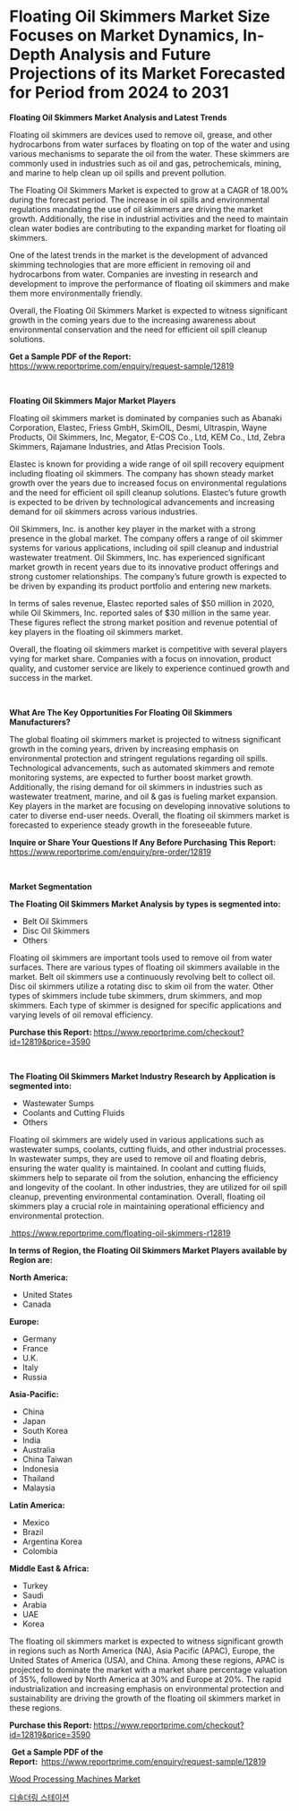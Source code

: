 <p><h1>Floating Oil Skimmers Market Size Focuses on Market Dynamics, In-Depth Analysis and Future Projections of its Market Forecasted for Period from 2024 to 2031</h1></p><p><strong>Floating Oil Skimmers Market Analysis and Latest Trends</strong></p>
<p><p>Floating oil skimmers are devices used to remove oil, grease, and other hydrocarbons from water surfaces by floating on top of the water and using various mechanisms to separate the oil from the water. These skimmers are commonly used in industries such as oil and gas, petrochemicals, mining, and marine to help clean up oil spills and prevent pollution.</p><p>The Floating Oil Skimmers Market is expected to grow at a CAGR of 18.00% during the forecast period. The increase in oil spills and environmental regulations mandating the use of oil skimmers are driving the market growth. Additionally, the rise in industrial activities and the need to maintain clean water bodies are contributing to the expanding market for floating oil skimmers.</p><p>One of the latest trends in the market is the development of advanced skimming technologies that are more efficient in removing oil and hydrocarbons from water. Companies are investing in research and development to improve the performance of floating oil skimmers and make them more environmentally friendly.</p><p>Overall, the Floating Oil Skimmers Market is expected to witness significant growth in the coming years due to the increasing awareness about environmental conservation and the need for efficient oil spill cleanup solutions.</p></p>
<p><strong>Get a Sample PDF of the Report:&nbsp;</strong> <a href="https://www.reportprime.com/enquiry/request-sample/12819">https://www.reportprime.com/enquiry/request-sample/12819</a></p>
<p>&nbsp;</p>
<p><strong>Floating Oil Skimmers Major Market Players</strong></p>
<p><p>Floating oil skimmers market is dominated by companies such as Abanaki Corporation, Elastec, Friess GmbH, SkimOIL, Desmi, Ultraspin, Wayne Products, Oil Skimmers, Inc, Megator, E-COS Co., Ltd, KEM Co., Ltd, Zebra Skimmers, Rajamane Industries, and Atlas Precision Tools. </p><p>Elastec is known for providing a wide range of oil spill recovery equipment including floating oil skimmers. The company has shown steady market growth over the years due to increased focus on environmental regulations and the need for efficient oil spill cleanup solutions. Elastec’s future growth is expected to be driven by technological advancements and increasing demand for oil skimmers across various industries.</p><p>Oil Skimmers, Inc. is another key player in the market with a strong presence in the global market. The company offers a range of oil skimmer systems for various applications, including oil spill cleanup and industrial wastewater treatment. Oil Skimmers, Inc. has experienced significant market growth in recent years due to its innovative product offerings and strong customer relationships. The company’s future growth is expected to be driven by expanding its product portfolio and entering new markets.</p><p>In terms of sales revenue, Elastec reported sales of $50 million in 2020, while Oil Skimmers, Inc. reported sales of $30 million in the same year. These figures reflect the strong market position and revenue potential of key players in the floating oil skimmers market.</p><p>Overall, the floating oil skimmers market is competitive with several players vying for market share. Companies with a focus on innovation, product quality, and customer service are likely to experience continued growth and success in the market.</p></p>
<p>&nbsp;</p>
<p><strong>What Are The Key Opportunities For Floating Oil Skimmers Manufacturers?</strong></p>
<p><p>The global floating oil skimmers market is projected to witness significant growth in the coming years, driven by increasing emphasis on environmental protection and stringent regulations regarding oil spills. Technological advancements, such as automated skimmers and remote monitoring systems, are expected to further boost market growth. Additionally, the rising demand for oil skimmers in industries such as wastewater treatment, marine, and oil & gas is fueling market expansion. Key players in the market are focusing on developing innovative solutions to cater to diverse end-user needs. Overall, the floating oil skimmers market is forecasted to experience steady growth in the foreseeable future.</p></p>
<p><strong>Inquire or Share Your Questions If Any Before Purchasing This Report:</strong> <a href="https://www.reportprime.com/enquiry/pre-order/12819">https://www.reportprime.com/enquiry/pre-order/12819</a></p>
<p>&nbsp;</p>
<p><strong>Market Segmentation</strong></p>
<p><strong>The Floating Oil Skimmers Market Analysis by types is segmented into:</strong></p>
<p><ul><li>Belt Oil Skimmers</li><li>Disc Oil Skimmers</li><li>Others</li></ul></p>
<p><p>Floating oil skimmers are important tools used to remove oil from water surfaces. There are various types of floating oil skimmers available in the market. Belt oil skimmers use a continuously revolving belt to collect oil. Disc oil skimmers utilize a rotating disc to skim oil from the water. Other types of skimmers include tube skimmers, drum skimmers, and mop skimmers. Each type of skimmer is designed for specific applications and varying levels of oil removal efficiency.</p></p>
<p><strong>Purchase this Report:&nbsp;</strong><a href="https://www.reportprime.com/checkout?id=12819&price=3590">https://www.reportprime.com/checkout?id=12819&price=3590</a></p>
<p>&nbsp;</p>
<p><strong>The Floating Oil Skimmers Market Industry Research by Application is segmented into:</strong></p>
<p><ul><li>Wastewater Sumps</li><li>Coolants and Cutting Fluids</li><li>Others</li></ul></p>
<p><p>Floating oil skimmers are widely used in various applications such as wastewater sumps, coolants, cutting fluids, and other industrial processes. In wastewater sumps, they are used to remove oil and floating debris, ensuring the water quality is maintained. In coolant and cutting fluids, skimmers help to separate oil from the solution, enhancing the efficiency and longevity of the coolant. In other industries, they are utilized for oil spill cleanup, preventing environmental contamination. Overall, floating oil skimmers play a crucial role in maintaining operational efficiency and environmental protection.</p></p>
<p><a href="https://www.reportprime.com/floating-oil-skimmers-r12819">&nbsp;https://www.reportprime.com/floating-oil-skimmers-r12819</a></p>
<p><strong>In terms of Region, the Floating Oil Skimmers Market Players available by Region are:</strong></p>
<p>
    <p> <strong> North America: </strong>
        <ul>
            <li>United States</li>
            <li>Canada</li>
        </ul>
        </p> 
    <p> <strong> Europe: </strong>
        <ul>
            <li>Germany</li>
            <li>France</li>
            <li>U.K.</li>
            <li>Italy</li>
            <li>Russia</li>
        </ul>
        </p> 
    <p> <strong> Asia-Pacific: </strong>
        <ul>
            <li>China</li>
            <li>Japan</li>
            <li>South Korea</li>
            <li>India</li>
            <li>Australia</li>
            <li>China Taiwan</li>
            <li>Indonesia</li>
            <li>Thailand</li>
            <li>Malaysia</li>
        </ul>
        </p> 
    <p> <strong> Latin America: </strong>
        <ul>
            <li>Mexico</li>
            <li>Brazil</li>
            <li>Argentina Korea</li>
            <li>Colombia</li>
        </ul>
        </p> 
    <p> <strong> Middle East & Africa: </strong>
        <ul>
            <li>Turkey</li>
            <li>Saudi</li>
            <li>Arabia</li>
            <li>UAE</li>
            <li>Korea</li>
        </ul>
    </p>
    </p>
<p><p>The floating oil skimmers market is expected to witness significant growth in regions such as North America (NA), Asia Pacific (APAC), Europe, the United States of America (USA), and China. Among these regions, APAC is projected to dominate the market with a market share percentage valuation of 35%, followed by North America at 30% and Europe at 20%. The rapid industrialization and increasing emphasis on environmental protection and sustainability are driving the growth of the floating oil skimmers market in these regions.</p></p>
<p><strong>Purchase this Report: </strong><a href="https://www.reportprime.com/checkout?id=12819&price=3590">https://www.reportprime.com/checkout?id=12819&price=3590</a></p>
<p>&nbsp;<strong>Get a Sample PDF of the Report:&nbsp;&nbsp;</strong><a href="https://www.reportprime.com/enquiry/request-sample/12819">https://www.reportprime.com/enquiry/request-sample/12819</a></p>
<p><strong></strong></p>
<p><p><a href="https://github.com/CliffMedina6/Market-Research-Report-List-4/blob/main/wood-processing-machines-market.md">Wood Processing Machines Market</a></p><p><a href="https://github.com/oajzkywllm460/Market-Research-Report-List-1/blob/main/167216419045.md">디솔더링 스테이션</a></p></p>
